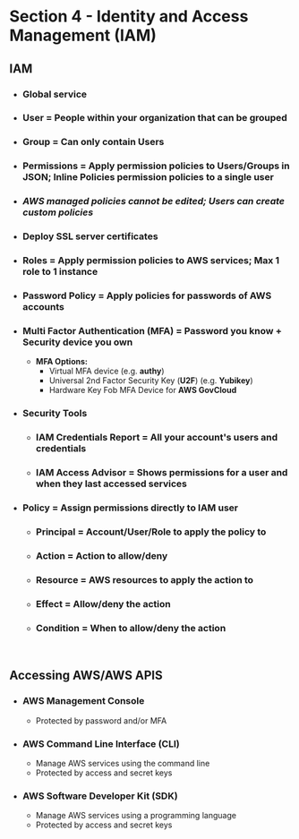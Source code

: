 # Section 4 - Identity and Access Management (IAM)

## **IAM**
- ### Global service
- ### **User** = People within your organization that can be grouped
- ### **Group** = Can only contain Users
- ### **Permissions** = Apply permission policies to **Users/Groups** in JSON; **Inline Policies** permission policies to a single user
- ### ***AWS managed policies cannot be edited; Users can create custom policies***
- ### **Deploy SSL server certificates**
- ### **Roles** = Apply permission policies to AWS services; **Max 1 role to 1 instance**
- ### **Password Policy** = Apply policies for passwords of AWS accounts
- ### **Multi Factor Authentication (MFA)** = Password you know + Security device you own
	- **MFA Options:**
		- Virtual MFA device (e.g. **authy**)
		- Universal 2nd Factor Security Key (**U2F**) (e.g. **Yubikey**)
		- Hardware Key Fob MFA Device for **AWS GovCloud**
- ### **Security Tools**
	- ### **IAM Credentials Report** = All your account's users and credentials
	- ### **IAM Access Advisor** = Shows permissions for a user and when they last accessed services
- ### **Policy = Assign permissions directly to IAM user** 
	- ### **Principal** = Account/User/Role to apply the policy to
	- ### **Action** = Action to allow/deny
	- ### **Resource** = AWS resources to apply the action to
	- ### **Effect** = Allow/deny the action
	- ### **Condition** = When to allow/deny the action

<br>

## **Accessing AWS/AWS APIS**
- ### **AWS Management Console**
	- Protected by password and/or MFA
- ### **AWS Command Line Interface (CLI)**
	- Manage AWS services using the command line
	- Protected by access and secret keys
- ### **AWS Software Developer Kit (SDK)**
	- Manage AWS services using a programming language
	- Protected by access and secret keys
